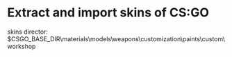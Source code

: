 ﻿# Extract and import skins of CS:GO

skins director: $CSGO_BASE_DIR\materials\models\weapons\customization\paints\custom\workshop